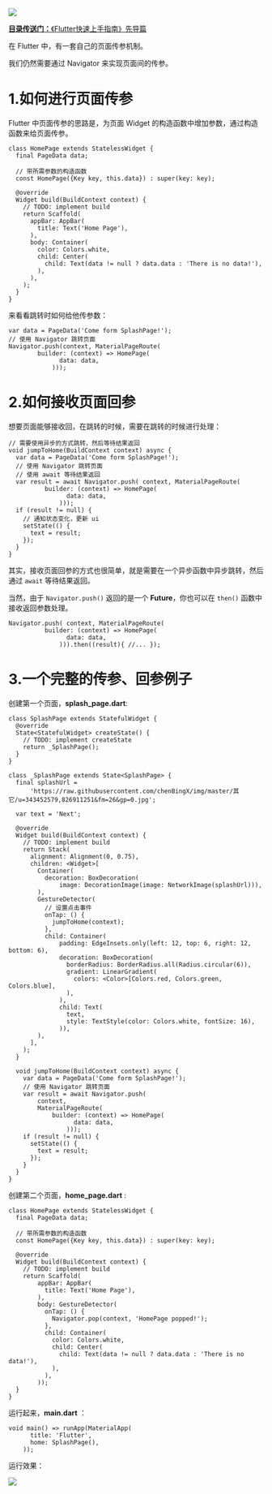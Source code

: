 [![](https://raw.githubusercontent.com/chenBingX/img/master/Flutter/Flutter快速上手指南封面2.JPG)](https://juejin.im/post/5c8f8e62e51d456a0f23d0fe)

[**目录传送门：**《Flutter快速上手指南》先导篇](https://juejin.im/post/5c8f8e62e51d456a0f23d0fe)


在 Flutter 中，有一套自己的页面传参机制。

我们仍然需要通过 Navigator 来实现页面间的传参。  

# 1.如何进行页面传参  

Flutter 中页面传参的思路是，为页面 Widget 的构造函数中增加参数，通过构造函数来给页面传参。  

```
class HomePage extends StatelessWidget {
  final PageData data;

  // 带所需参数的构造函数
  const HomePage({Key key, this.data}) : super(key: key);

  @override
  Widget build(BuildContext context) {
    // TODO: implement build
    return Scaffold(
      appBar: AppBar(
        title: Text('Home Page'),
      ),
      body: Container(
        color: Colors.white,
        child: Center(
          child: Text(data != null ? data.data : 'There is no data!'),
        ),
      ),
    );
  }
}
```

来看看跳转时如何给他传参数：  

```
var data = PageData('Come form SplashPage!');
// 使用 Navigator 跳转页面
Navigator.push(context, MaterialPageRoute(
        builder: (context) => HomePage(
              data: data,
            )));
```

# 2.如何接收页面回参

想要页面能够接收回，在跳转的时候，需要在跳转的时候进行处理：  

```
// 需要使用异步的方式跳转，然后等待结果返回
void jumpToHome(BuildContext context) async {
  var data = PageData('Come form SplashPage!');
  // 使用 Navigator 跳转页面
  // 使用 await 等待结果返回
  var result = await Navigator.push( context, MaterialPageRoute(
          builder: (context) => HomePage(
                data: data,
              )));
  if (result != null) {
    // 通知状态变化，更新 ui
    setState(() {
      text = result;
    });
  }
}
```

其实，接收页面回参的方式也很简单，就是需要在一个异步函数中异步跳转，然后通过 `await` 等待结果返回。  

当然，由于 `Navigator.push()` 返回的是一个 **Future**，你也可以在 `then()`
函数中接收返回参数处理。  

```
Navigator.push( context, MaterialPageRoute(
          builder: (context) => HomePage(
                data: data,
              ))).then((result){ //... });
```

# 3.一个完整的传参、回参例子  

创建第一个页面，**splash_page.dart**:  


```
class SplashPage extends StatefulWidget {
  @override
  State<StatefulWidget> createState() {
    // TODO: implement createState
    return _SplashPage();
  }
}

class _SplashPage extends State<SplashPage> {
  final splashUrl =
      'https://raw.githubusercontent.com/chenBingX/img/master/其它/u=343452579,826911251&fm=26&gp=0.jpg';

  var text = 'Next';

  @override
  Widget build(BuildContext context) {
    // TODO: implement build
    return Stack(
      alignment: Alignment(0, 0.75),
      children: <Widget>[
        Container(
          decoration: BoxDecoration(
              image: DecorationImage(image: NetworkImage(splashUrl))),
        ),
        GestureDetector(
          // 设置点击事件
          onTap: () {
            jumpToHome(context);
          },
          child: Container(
              padding: EdgeInsets.only(left: 12, top: 6, right: 12, bottom: 6),
              decoration: BoxDecoration(
                borderRadius: BorderRadius.all(Radius.circular(6)),
                gradient: LinearGradient(
                  colors: <Color>[Colors.red, Colors.green, Colors.blue],
                ),
              ),
              child: Text(
                text,
                style: TextStyle(color: Colors.white, fontSize: 16),
              )),
        ),
      ],
    );
  }

  void jumpToHome(BuildContext context) async {
    var data = PageData('Come form SplashPage!');
    // 使用 Navigator 跳转页面
    var result = await Navigator.push(
        context,
        MaterialPageRoute(
            builder: (context) => HomePage(
                  data: data,
                )));
    if (result != null) {
      setState(() {
        text = result;
      });
    }
  }
}
```

创建第二个页面，**home_page.dart** : 

```
class HomePage extends StatelessWidget {
  final PageData data;

  // 带所需参数的构造函数
  const HomePage({Key key, this.data}) : super(key: key);

  @override
  Widget build(BuildContext context) {
    // TODO: implement build
    return Scaffold(
        appBar: AppBar(
          title: Text('Home Page'),
        ),
        body: GestureDetector(
          onTap: () {
            Navigator.pop(context, 'HomePage popped!');
          },
          child: Container(
            color: Colors.white,
            child: Center(
              child: Text(data != null ? data.data : 'There is no data!'),
            ),
          ),
        ));
  }
}
```

运行起来，**main.dart** ：  

```
void main() => runApp(MaterialApp(
      title: 'Flutter',
      home: SplashPage(),
    ));
```

运行效果：  

![](https://raw.githubusercontent.com/chenBingX/img/master/Flutter/Flutter-demo12.gif)  

